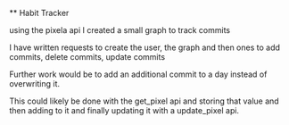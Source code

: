 ** Habit Tracker

using the pixela api I created a small graph to track commits

I have written requests to create the user, the graph and then ones to add commits, delete commits, update commits

Further work would be to add an additional commit to a day instead of overwriting it.

This could likely be done with the get_pixel api and storing that value and then adding to it and finally updating it with a update_pixel api.
